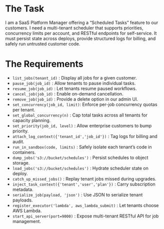 # The Task

I am a SaaS Platform Manager offering a “Scheduled Tasks” feature to our customers. I need a multi-tenant scheduler that supports priorities, concurrency limits per account, and RESTful endpoints for self-service. It must persist state across deploys, provide structured logs for billing, and safely run untrusted customer code.

# The Requirements

* `list_jobs(tenant_id)`          : Display all jobs for a given customer.  
* `pause_job(job_id)`             : Allow tenants to pause individual tasks.  
* `resume_job(job_id)`            : Let tenants resume paused workflows.  
* `cancel_job(job_id)`            : Enable on-demand cancellation.  
* `remove_job(job_id)`            : Provide a delete option in our admin UI.  
* `set_concurrency(job_id, limit)`: Enforce per-job concurrency quotas per tenant.  
* `set_global_concurrency(n)`     : Cap total tasks across all tenants for capacity planning.  
* `set_priority(job_id, level)`   : Allow enterprise customers to bump priority.  
* `attach_log_context({'tenant_id','job_id'})` : Tag logs for billing and audit.  
* `run_in_sandbox(code, limits)`   : Safely isolate each tenant’s code in containers.  
* `dump_jobs('s3://bucket/schedules')` : Persist schedules to object storage.  
* `load_jobs('s3://bucket/schedules')` : Hydrate scheduler state on deploy.  
* `catch_up_missed_jobs()`        : Replay tenant jobs missed during upgrades.  
* `inject_task_context({'tenant','user','plan'})` : Carry subscription metadata.  
* `serialize_job(payload, 'json')` : Use JSON to serialize tenant payloads.  
* `register_executor('lambda', aws_lambda_submit)` : Let tenants choose AWS Lambda.  
* `start_api_server(port=9000)`   : Expose multi-tenant RESTful API for job management.  
